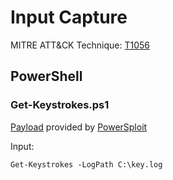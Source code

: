 # Input Capture

MITRE ATT&CK Technique: [T1056](https://attack.mitre.org/wiki/Technique/T1056)

## PowerShell

### Get-Keystrokes.ps1

[Payload](https://github.com/redcanaryco/atomic-red-team/blob/master/Windows/Payloads/Collection/Get-Keystrokes.ps1) provided by [PowerSploit](https://github.com/PowerShellMafia/PowerSploit/blob/master/Exfiltration/Get-Keystrokes.ps1)

Input:

    Get-Keystrokes -LogPath C:\key.log
